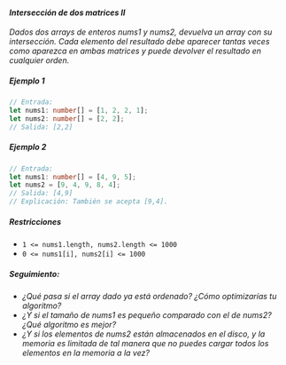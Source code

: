 #### _Intersección de dos matrices II_

_Dados dos arrays de enteros nums1 y nums2, devuelva un array con su intersección. Cada elemento del resultado debe aparecer tantas veces como aparezca en ambas matrices y puede devolver el resultado en cualquier orden._

##### _Ejemplo 1_

```typescript
// Entrada:
let nums1: number[] = [1, 2, 2, 1];
let nums2: number[] = [2, 2];
// Salida: [2,2]
```

##### _Ejemplo 2_

```typescript
// Entrada:
let nums1: number[] = [4, 9, 5];
let nums2 = [9, 4, 9, 8, 4];
// Salida: [4,9]
// Explicación: También se acepta [9,4].
```

##### _Restricciones_

-   `1 <= nums1.length, nums2.length <= 1000`
-   `0 <= nums1[i], nums2[i] <= 1000`

##### _Seguimiento:_

-   _¿Qué pasa si el array dado ya está ordenado? ¿Cómo optimizarías tu algoritmo?_
-   _¿Y si el tamaño de nums1 es pequeño comparado con el de nums2? ¿Qué algoritmo es mejor?_
-   _¿Y si los elementos de nums2 están almacenados en el disco, y la memoria es limitada de tal manera que no puedes cargar todos los elementos en la memoria a la vez?_
